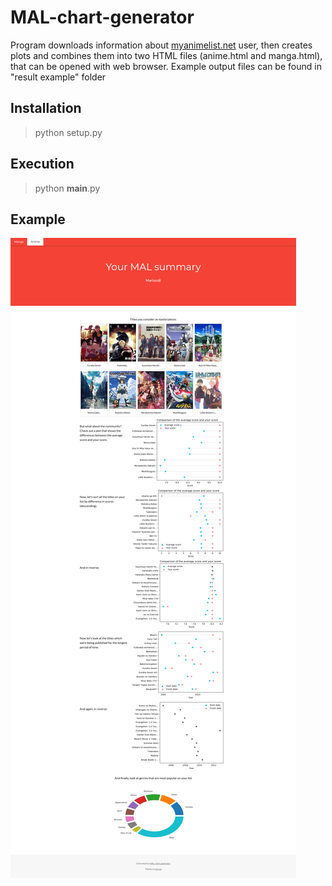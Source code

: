 # MAL-chart-generator
Program downloads information about [myanimelist.net](https://myanimelist.net/) user, then creates plots and combines them into two HTML files (anime.html and manga.html), that can be opened with web browser. Example output files can be found in "result example" folder

## Installation
> python setup.py
## Execution
> python __main__.py
## Example
![cyk](result_example.png?raw=true "example")
